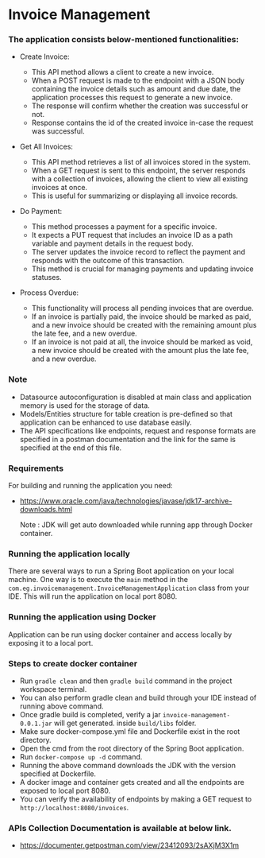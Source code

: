 # Invoice Management

### The application consists below-mentioned functionalities:

* Create Invoice:
    * This API method allows a client to create a new invoice.
    * When a POST request is made to the endpoint with a JSON body containing the invoice details such as amount and due
      date,
      the application processes this request to generate a new invoice.
    * The response will confirm whether the creation was successful or not.
    * Response contains the id of the created invoice in-case the request was successful.

* Get All Invoices:
    * This API method retrieves a list of all invoices stored in the system.
    * When a GET request is sent to this endpoint, the server responds with a collection of invoices,
      allowing the client to view all existing invoices at once.
    * This is useful for summarizing or displaying all invoice records.

* Do Payment:
    * This method processes a payment for a specific invoice.
    * It expects a PUT request that includes an invoice ID as a path variable and payment details in the request body.
    * The server updates the invoice record to reflect the payment and responds with the outcome of this transaction.
    * This method is crucial for managing payments and updating invoice statuses.

* Process Overdue:
    * This functionality will process all pending invoices that are overdue.
    * If an invoice is partially paid, the invoice should be marked as paid, and a new invoice should be
      created with the remaining amount plus the late fee, and a new overdue.
    * If an invoice is not paid at all, the invoice should be marked as void, a new invoice should be
      created with the amount plus the late fee, and a new overdue.

### Note

* Datasource autoconfiguration is disabled at main class and application memory is used for the storage of data.
* Models/Entities structure for table creation is pre-defined so that application can be enhanced to use database
  easily.
* The API specifications like endpoints, request and response formats are specified in a postman documentation and
  the link for the same is specified at the end of this file.

### Requirements

For building and running the application you need:

- https://www.oracle.com/java/technologies/javase/jdk17-archive-downloads.html

  Note : JDK will get auto downloaded while running app through Docker
  container.

### Running the application locally

There are several ways to run a Spring Boot application on your local machine. One way is to execute the `main` method
in the `com.eg.invoicemanagement.InvoiceManagementApplication` class from your IDE.
This will run the application on local port 8080.

### Running the application using Docker

Application can be run using docker container and access locally by exposing it to a local port.

### Steps to create docker container

* Run ```gradle clean``` and then ```gradle build``` command in the project workspace terminal.
* You can also perform gradle clean and build through your IDE instead of running above command.
* Once gradle build is completed, verify a jar ```invoice-management-0.0.1.jar``` will get generated.
  inside ```build/libs``` folder.
* Make sure docker-compose.yml file and Dockerfile exist in the root directory.
* Open the cmd from the root directory of the Spring Boot application.
* Run ```docker-compose up -d``` command.
* Running the above command downloads the JDK with the version specified at Dockerfile.
* A docker image and container gets created and all the endpoints are exposed to local port 8080.
* You can verify the availability of endpoints by making a GET request to ```http://localhost:8080/invoices```.

### APIs Collection Documentation is available at below link.

- https://documenter.getpostman.com/view/23412093/2sAXjM3X1m
